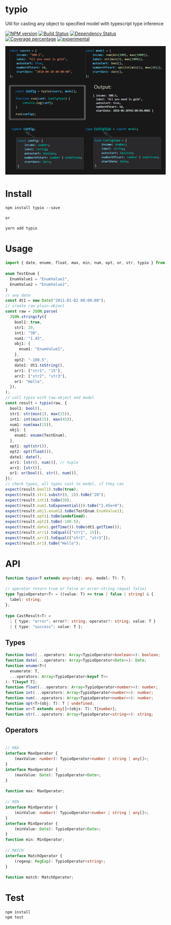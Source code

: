 # typio

Util for casting any object to specified model with typescript type inference

[![NPM version][npm-image]][npm-url] [![Build Status][travis-image]][travis-url] [![Dependency Status][daviddm-image]][daviddm-url] [![Coverage percentage][coveralls-image]][coveralls-url]
[![experimental](http://badges.github.io/stability-badges/dist/experimental.svg)](http://github.com/badges/stability-badges)

![alt text](typio.png "Demo")

# Install

    npm install typio --save

    or

    yarn add typio

# Usage

```typescript
import { date, enume, float, max, min, num, opt, or, str, typio } from "typio";

enum TestEnum {
  EnumValue1 = "EnumValue1",
  EnumValue2 = "EnumValue2",
}
// any date
const dt1 = new Date("2011-01-02 00:00:00");
// create raw plain-object
const raw = JSON.parse(
  JSON.stringify({
    bool1: true,
    str1: 20,
    int1: "30",
    num1: "1.45",
    obj1: {
      enum1: "EnumValue1",
    },
    opt2: "-100.5",
    date1: dt1.toString(),
    arr1: ["str1", "15"],
    arr2: ["str2", "str3"],
    or1: "Hello",
  }),
);
// call typio with raw-object and model
const result = typio(raw, {
  bool1: bool(),
  str1: str(min(1), max(15)),
  int1: int(min(15), max(45)),
  num1: num(max(15)),
  obj1: {
    enum1: enume(TestEnum),
  },
  opt1: opt(str()),
  opt2: opt(float()),
  date1: date(),
  arr1: [str(), num()], // tuple
  arr2: [str()],
  or1: or(bool(), str(), num()),
});
// check types, all types cast to model, if they can
expect(result.bool1).toBe(true);
expect(result.str1.substr(0, 2)).toBe("20");
expect(result.int1).toBe(30);
expect(result.num1.toExponential()).toBe("1.45e+0");
expect(result.obj1.enum1).toBe(TestEnum.EnumValue1);
expect(result.opt1).toBe(undefined);
expect(result.opt2).toBe(-100.5);
expect(result.date1.getTime()).toBe(dt1.getTime());
expect(result.arr1).toEqual(["str1", 15]);
expect(result.arr2).toEqual(["str2", "str3"]);
expect(result.or1).toBe("Hello");
```

# API

```typescript
function typio<T extends any>(obj: any, model: T): T;

// operator return true or false or error-string (equal false)
type TypioOperator<T> = ((value: T) => true | false | string) & {
  label: string;
};

type CastResult<T> =
  | { type: "error"; error?: string; operator?: string; value: T }
  | { type: "success"; value: T };
```

## Types

```typescript
function bool(...operators: Array<TypioOperator<boolean>>): boolean;
function date(...operators: Array<TypioOperator<Date>>): Date;
function enume<T>(
  enumerate: T,
  ...operators: Array<TypioOperator<keyof T>>
): T[keyof T];
function float(...operators: Array<TypioOperator<number>>): number;
function int(...operators: Array<TypioOperator<number>>): number;
function num(...operators: Array<TypioOperator<number>>): number;
function opt<T>(obj: T): T | undefined;
function or<T extends any[]>(objs: T): T[number];
function str(...operators: Array<TypioOperator<string>>): string;
```

## Operators

```typescript

// MAX
interface MaxOperator {
    (maxValue: number): TypioOperator<number | string | any[]>;
}
interface MaxOperator {
    (maxValue: Date): TypioOperator<Date>;
}

function max: MaxOperator;

// MIN
interface MinOperator {
    (minValue: number): TypioOperator<number | string | any[]>;
}
interface MinOperator {
    (minValue: Date): TypioOperator<Date>;
}
function min: MinOperator;

// MATCH
interface MatchOperator {
    (regexp: RegExp): TypioOperator<string>;
}

function match: MatchOperator;
```

# Test

    npm install
    npm test

[npm-image]: https://badge.fury.io/js/typio.svg
[npm-url]: https://npmjs.org/package/typio
[travis-image]: https://travis-ci.org/arvitaly/typio.svg?branch=master
[travis-url]: https://travis-ci.org/arvitaly/typio
[daviddm-image]: https://david-dm.org/arvitaly/typio.svg?theme=shields.io
[daviddm-url]: https://david-dm.org/arvitaly/typio
[coveralls-image]: https://coveralls.io/repos/arvitaly/typio/badge.svg
[coveralls-url]: https://coveralls.io/r/arvitaly/typio
